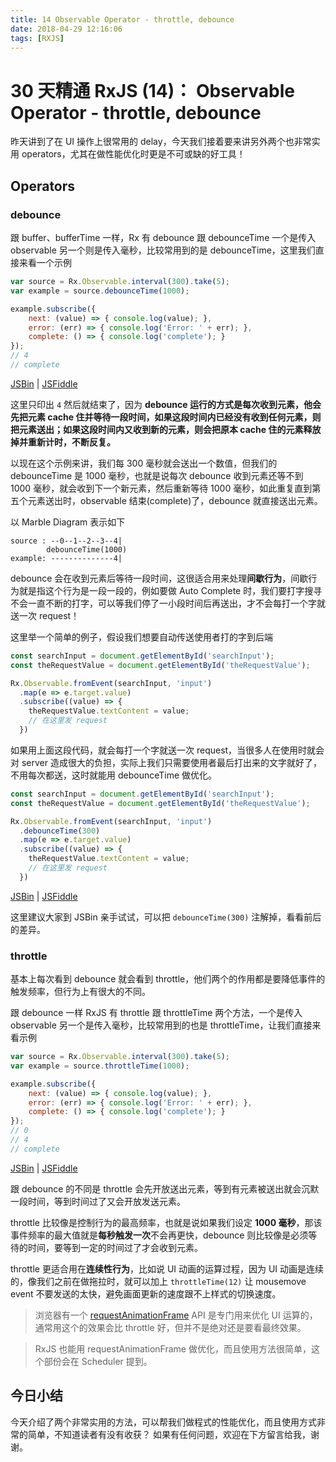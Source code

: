 ```yaml
---
title: 14 Observable Operator - throttle, debounce
date: 2018-04-29 12:16:06
tags: [RXJS]
---
```

# 30 天精通 RxJS (14)： Observable Operator - throttle, debounce

昨天讲到了在 UI 操作上很常用的 delay，今天我们接着要来讲另外两个也非常实用 operators，尤其在做性能优化时更是不可或缺的好工具！
<!-- more -->
## Operators

### debounce

跟 buffer、bufferTime 一样，Rx 有 debounce 跟 debounceTime 一个是传入 observable 另一个则是传入毫秒，比较常用到的是 debounceTime，这里我们直接来看一个示例

```javascript
var source = Rx.Observable.interval(300).take(5);
var example = source.debounceTime(1000);

example.subscribe({
    next: (value) => { console.log(value); },
    error: (err) => { console.log('Error: ' + err); },
    complete: () => { console.log('complete'); }
});
// 4
// complete

```

[JSBin](https://jsbin.com/nemepo/5/edit?js,console) | [JSFiddle](https://jsfiddle.net/s6323859/kqwk0yvp/1/)

这里只印出 `4` 然后就结束了，因为 **debounce 运行的方式是每次收到元素，他会先把元素 cache 住并等待一段时间，如果这段时间内已经没有收到任何元素，则把元素送出；如果这段时间内又收到新的元素，则会把原本 cache 住的元素释放掉并重新计时，不断反复。**

以现在这个示例来讲，我们每 300 毫秒就会送出一个数值，但我们的 debounceTime 是 1000 毫秒，也就是说每次 debounce 收到元素还等不到 1000 毫秒，就会收到下一个新元素，然后重新等待 1000 毫秒，如此重复直到第五个元素送出时，observable 结束(complete)了，debounce 就直接送出元素。

以 Marble Diagram 表示如下

```
source : --0--1--2--3--4|
        debounceTime(1000)
example: --------------4|        

```

debounce 会在收到元素后等待一段时间，这很适合用来处理**间歇行为**，间歇行为就是指这个行为是一段一段的，例如要做 Auto Complete 时，我们要打字搜寻不会一直不断的打字，可以等我们停了一小段时间后再送出，才不会每打一个字就送一次 request！

这里举一个简单的例子，假设我们想要自动传送使用者打的字到后端

```javascript
const searchInput = document.getElementById('searchInput');
const theRequestValue = document.getElementById('theRequestValue');

Rx.Observable.fromEvent(searchInput, 'input')
  .map(e => e.target.value)
  .subscribe((value) => {
    theRequestValue.textContent = value;
    // 在这里发 request
  })

```

如果用上面这段代码，就会每打一个字就送一次 request，当很多人在使用时就会对 server 造成很大的负担，实际上我们只需要使用者最后打出来的文字就好了，不用每次都送，这时就能用 debounceTime 做优化。

```javascript
const searchInput = document.getElementById('searchInput');
const theRequestValue = document.getElementById('theRequestValue');

Rx.Observable.fromEvent(searchInput, 'input')
  .debounceTime(300)
  .map(e => e.target.value)
  .subscribe((value) => {
    theRequestValue.textContent = value;
    // 在这里发 request
  })

```

[JSBin](https://jsbin.com/nemepo/2/edit?js,output) | [JSFiddle](https://jsfiddle.net/s6323859/kqwk0yvp/2/)

这里建议大家到 JSBin 亲手试试，可以把 `debounceTime(300)` 注解掉，看看前后的差异。

### throttle

基本上每次看到 debounce 就会看到 throttle，他们两个的作用都是要降低事件的触发频率，但行为上有很大的不同。

跟 debounce 一样 RxJS 有 throttle 跟 throttleTime 两个方法，一个是传入 observable 另一个是传入毫秒，比较常用到的也是 throttleTime，让我们直接来看示例

```javascript
var source = Rx.Observable.interval(300).take(5);
var example = source.throttleTime(1000);

example.subscribe({
    next: (value) => { console.log(value); },
    error: (err) => { console.log('Error: ' + err); },
    complete: () => { console.log('complete'); }
});
// 0
// 4
// complete

```

[JSBin](https://jsbin.com/nemepo/6/edit?js,console) | [JSFiddle](https://jsfiddle.net/s6323859/kqwk0yvp/)

跟 debounce 的不同是 throttle 会先开放送出元素，等到有元素被送出就会沉默一段时间，等到时间过了又会开放发送元素。

throttle 比较像是控制行为的最高频率，也就是说如果我们设定 **1000 毫秒**，那该事件频率的最大值就是**每秒触发一次**不会再更快，debounce 则比较像是必须等待的时间，要等到一定的时间过了才会收到元素。

throttle 更适合用在**连续性行为**，比如说 UI 动画的运算过程，因为 UI 动画是连续的，像我们之前在做拖拉时，就可以加上 `throttleTime(12)` 让 mousemove event 不要发送的太快，避免画面更新的速度跟不上样式的切换速度。

> 
> 
> 浏览器有一个 [requestAnimationFrame](https://developer.mozilla.org/zh-TW/docs/Web/API/Window.requestAnimationFrame) API 是专门用来优化 UI 运算的，通常用这个的效果会比 throttle 好，但并不是绝对还是要看最终效果。
> 
> 

> 
> 
> RxJS 也能用 requestAnimationFrame 做优化，而且使用方法很简单，这个部份会在 Scheduler 提到。
> 
> 

## 今日小结

今天介绍了两个非常实用的方法，可以帮我们做程式的性能优化，而且使用方式非常的简单，不知道读者有没有收获？ 如果有任何问题，欢迎在下方留言给我，谢谢。
